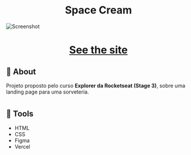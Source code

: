 <h1 align="center">
    Space Cream
</h1>


![Screenshot](./.github/preview.gif)





    


<h1 align="center"><a href="https://space-cream-2-0-mobile.vercel.app">See the site</a></h1>

## 📕 About
Projeto proposto pelo curso **Explorer da Rocketseat (Stage 3)**, sobre uma landing page para uma sorveteria.

#

## 🔨 Tools 

- HTML
- CSS
- Figma
- Vercel

